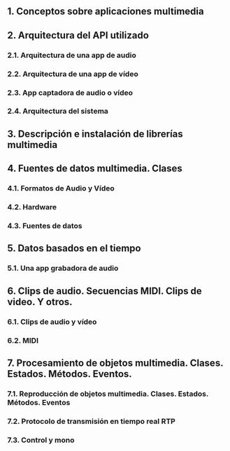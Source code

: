 
## 1. Conceptos sobre aplicaciones multimedia


## 2. Arquitectura del API utilizado

### 2.1. Arquitectura de una app de audio

### 2.2. Arquitectura de una app de vídeo

### 2.3. App captadora de audio o vídeo

### 2.4. Arquitectura del sistema


## 3. Descripción e instalación de librerías multimedia


## 4. Fuentes de datos multimedia. Clases

### 4.1. Formatos de Audio y Vídeo

### 4.2. Hardware


### 4.3. Fuentes de datos


## 5. Datos basados en el tiempo

### 5.1. Una app grabadora de audio


## 6. Clips de audio. Secuencias MIDI. Clips de video. Y otros.

### 6.1. Clips de audio y vídeo

### 6.2. MIDI


## 7. Procesamiento de objetos multimedia. Clases. Estados. Métodos. Eventos. 

### 7.1. Reproducción de objetos multimedia. Clases. Estados. Métodos. Eventos


### 7.2. Protocolo de transmisión en tiempo real RTP


### 7.3. Control y mono







